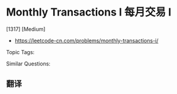 # Monthly Transactions I 每月交易 I

[1317] [Medium]

- https://leetcode-cn.com/problems/monthly-transactions-i/

Topic Tags:

Similar Questions:

## 翻译
